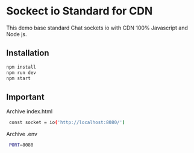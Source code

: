 # Sockect io Standard for CDN

This demo base standard Chat sockets io with CDN  100% Javascript and Node js.

## Installation
```bash
npm install 
npm run dev
npm start
```

## Important
Archive index.html
```bash
 const socket = io('http://localhost:8080/')
```

Archive .env
```bash
 PORT=8080
```


